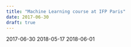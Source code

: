 ```yaml
---
title: "Machine Learning course at IFP Paris"
date: 2017-06-30
draft: true
---
```


2017-06-30
2018-05-17
2018-06-01
